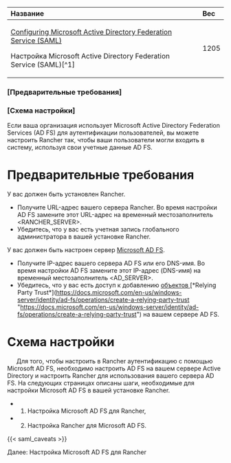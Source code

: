 ﻿


|**Название**|**Вес**|
| :- | :- |
|<p>[Configuring Microsoft Active Directory Federation Service (SAML)](https://github.com/rancher/docs/blob/master/content/rancher/v2.6/en/admin-settings/authentication/microsoft-adfs/_index.md "https://github.com/rancher/docs/blob/master/content/rancher/v2.6/en/admin-settings/authentication/microsoft-adfs/_index.md") </p><p>Настройка Microsoft Active Directory Federation Service (SAML)[^1]</p>|1205|


### [Предварительные требования]

### [Схема настройки]

Если ваша организация использует Microsoft Active Directory Federation Services (AD FS) для аутентификации пользователей, вы можете настроить Rancher так, чтобы ваши пользователи могли входить в систему, используя свои учетные данные AD FS.
# Предварительные требования
У вас должен быть установлен Rancher.

- Получите URL-адрес вашего сервера Rancher. Во время настройки AD FS замените этот URL-адрес на временный местозаполнитель <RANCHER\_SERVER>.
- Убедитесь, что у вас есть учетная запись глобального администратора в вашей установке Rancher.

У вас должен быть настроен сервер [Microsoft AD FS](https://docs.microsoft.com/en-us/windows-server/identity/active-directory-federation-services "https://docs.microsoft.com/en-us/windows-server/identity/active-directory-federation-services").

- Получите IP-адрес вашего сервера AD FS или его DNS-имя. Во время настройки AD FS замените этот IP-адрес (DNS-имя) на временный местозаполнитель <AD\_SERVER>.
- Убедитесь, что у вас есть доступ к добавлению [объектов ](https://docs.microsoft.com/en-us/windows-server/identity/ad-fs/operations/create-a-relying-party-trust "https://docs.microsoft.com/en-us/windows-server/identity/ad-fs/operations/create-a-relying-party-trust")[*Relying Party Trust*](https://docs.microsoft.com/en-us/windows-server/identity/ad-fs/operations/create-a-relying-party-trust "https://docs.microsoft.com/en-us/windows-server/identity/ad-fs/operations/create-a-relying-party-trust") на вашем сервере AD FS.
# Схема настройки
`	`Для того, чтобы настроить в Rancher аутентификацию с помощью Microsoft AD FS, необходимо настроить AD FS на вашем сервере Active Directory и настроить Rancher для использования вашего сервера AD FS. На следующих страницах описаны шаги, необходимые для настройки Microsoft AD FS в вашей установке Rancher.

- 1. Настройка Microsoft AD FS для Rancher,
- 2. Настройка Rancher для Microsoft AD FS.

{{< saml\_caveats >}}

Далее: Настройка Microsoft AD FS для Rancher


